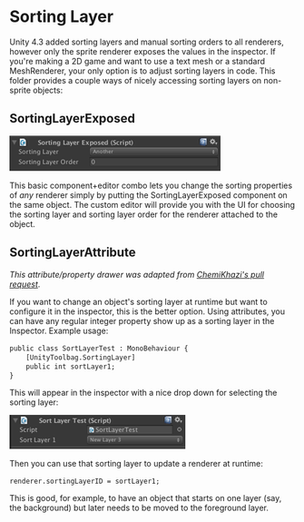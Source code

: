 # Sorting Layer

Unity 4.3 added sorting layers and manual sorting orders to all renderers, however only the sprite renderer exposes the values in the inspector. If you're making a 2D game and want to use a text mesh or a standard MeshRenderer, your only option is to adjust sorting layers in code. This folder provides a couple ways of nicely accessing sorting layers on non-sprite objects:


## SortingLayerExposed

![Readme_SortingLayerExposed.png](./Readme_SortingLayerExposed.png)

This basic component+editor combo lets you change the sorting properties of _any_ renderer simply by putting the SortingLayerExposed component on the same object. The custom editor will provide you with the UI for choosing the sorting layer and sorting layer order for the renderer attached to the object.

## SortingLayerAttribute

_This attribute/property drawer was adapted from [ChemiKhazi's pull request](https://github.com/nickgravelyn/UnityToolbag/pull/1)_.

If you want to change an object's sorting layer at runtime but want to configure it in the inspector, this is the better option. Using attributes, you can have any regular integer property show up as a sorting layer in the Inspector. Example usage:

    public class SortLayerTest : MonoBehaviour {
        [UnityToolbag.SortingLayer]
        public int sortLayer1;
    }

This will appear in the inspector with a nice drop down for selecting the sorting layer:

![Readme_SortingLayerAttribute.png](./Readme_SortingLayerAttribute.png)

Then you can use that sorting layer to update a renderer at runtime:

    renderer.sortingLayerID = sortLayer1;

This is good, for example, to have an object that starts on one layer (say, the background) but later needs to be moved to the foreground layer.

